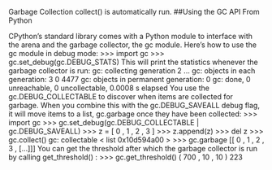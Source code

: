 Garbage Collection collect()  is automatically run. 
##Using the GC API From Python 

 CPython’s standard library comes with a Python module to interface with the arena and the garbage collector, the  gc  module. Here’s how to use the  gc  module in debug mode: >>>  import  gc >>>  gc.set_debug(gc.DEBUG_STATS) This will print the statistics whenever the garbage collector is run: gc: collecting generation  2 ... gc: objects  in  each generation:  3 0 4477 gc: objects  in  permanent generation:  0 gc: done,  0  unreachable,  0  uncollectable,  0.0008 s elapsed You use the  gc.DEBUG_COLLECTABLE  to discover when items are collected for garbage. When you combine this with the  gc.DEBUG_SAVEALL  debug flag, it will move items to a list,  gc.garbage  once they have been collected: >>>  import  gc >>>  gc.set_debug(gc.DEBUG_COLLECTABLE  |  gc.DEBUG_SAVEALL) >>>  z  =  [ 0 ,  1 ,  2 ,  3 ] >>>  z.append(z) >>>  del  z >>>  gc.collect() gc: collectable  < list  0x10d594a00 > >>>  gc.garbage [[ 0 ,  1 ,  2 ,  3 , [...]]] You can get the threshold after which the garbage collector is run by calling  get_threshold() : >>>  gc.get_threshold() ( 700 ,  10 ,  10 ) 223